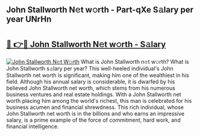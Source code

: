 ## John Stallworth N𝚎t w𝚘rth - Part-qXe S𝚊lary per year UNrHn

# <h2><a href="http://gc3475r.nevu.top/?p=John+Stallworth">🔗 👉🔴 John Stallworth N𝚎t w𝚘rth - S𝚊lary</a></h2>

[![John Stallworth N𝚎t W𝚘rth](https://i.imgur.com/Oavwk0R.jpeg)](http://gc3475r.nevu.top/?p=John+Stallworth)
What is John Stallworth n𝚎t w𝚘rth? What is John Stallworth s𝚊lary per year?
This well-heeled individual's John Stallworth net worth is significant, making him one of the wealthiest in his field. Although his annual salary is considerable, it is dwarfed by his believed John Stallworth net worth, which stems from his numerous business ventures and real estate holdings. With a John Stallworth net worth placing him among the world's richest, this man is celebrated for his business acumen and financial shrewdness. This rich individual, whose John Stallworth net worth is in the billions and who earns an impressive salary, is a prime example of the force of commitment, hard work, and financial intelligence.
